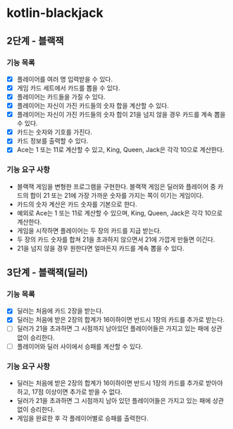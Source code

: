 # kotlin-blackjack

## 2단계 - 블랙잭
### 기능 목록

- [X] 플레이어를 여러 명 입력받을 수 있다.
- [X] 게임 카드 세트에서 카드를 뽑을 수 있다.
- [X] 플레이어는 카드들을 가질 수 있다.
- [X] 플레이어는 자신이 가진 카드들의 숫자 합을 계산할 수 있다.
- [X] 플레이어는 자신이 가진 카드들의 숫자 합이 21을 넘지 않을 경우 카드를 계속 뽑을 수 있다.
- [X] 카드는 숫자와 기호를 가진다.
- [X] 카드 정보를 출력할 수 있다.
- [X] Ace는 1 또는 11로 계산할 수 있고, King, Queen, Jack은 각각 10으로 계산한다.

### 기능 요구 사항

- 블랙잭 게임을 변형한 프로그램을 구현한다. 블랙잭 게임은 딜러와 플레이어 중 카드의 합이 21 또는 21에 가장 가까운 숫자를 가지는 쪽이 이기는 게임이다.
- 카드의 숫자 계산은 카드 숫자를 기본으로 한다. 
- 예외로 Ace는 1 또는 11로 계산할 수 있으며, King, Queen, Jack은 각각 10으로 계산한다. 
- 게임을 시작하면 플레이어는 두 장의 카드를 지급 받는다. 
- 두 장의 카드 숫자를 합쳐 21을 초과하지 않으면서 21에 가깝게 만들면 이긴다. 
- 21을 넘지 않을 경우 원한다면 얼마든지 카드를 계속 뽑을 수 있다.

## 3단계 - 블랙잭(딜러)
### 기능 목록

- [X] 딜러는 처음에 카드 2장을 받는다.
- [X] 딜러는 처음에 받은 2장의 합계가 16이하이면 반드시 1장의 카드를 추가로 받는다.
- [ ] 딜러가 21을 초과하면 그 시점까지 남아있던 플레이어들은 가지고 있는 패에 상관 없이 승리한다.
- [ ] 플레이어와 딜러 사이에서 승패를 계산할 수 있다.

### 기능 요구 사항

- 딜러는 처음에 받은 2장의 합계가 16이하이면 반드시 1장의 카드를 추가로 받아야 하고, 17점 이상이면 추가로 받을 수 없다.
- 딜러가 21을 초과하면 그 시점까지 남아 있던 플레이어들은 가지고 있는 패에 상관 없이 승리한다.
- 게임을 완료한 후 각 플레이어별로 승패를 출력한다.
